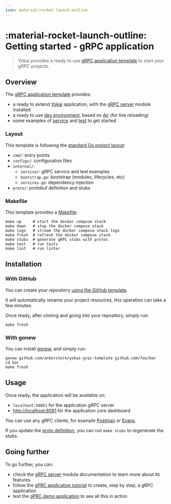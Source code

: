 ```yaml
---
icon: material/rocket-launch-outline
---
```


# :material-rocket-launch-outline: Getting started - gRPC application

> Yokai provides a ready to use [gRPC application template](https://github.com/ankorstore/yokai-grpc-template) to start your gRPC projects.

## Overview

The [gRPC application template](https://github.com/ankorstore/yokai-grpc-template) provides:

- a ready to extend [Yokai](https://github.com/ankorstore/yokai) application, with the [gRPC server](../modules/fxgrpcserver.md) module installed
- a ready to use [dev environment](https://github.com/ankorstore/yokai-grpc-template/blob/main/docker-compose.yaml), based on [Air](https://github.com/cosmtrek/air) (for live reloading)
- some examples of [service](https://github.com/ankorstore/yokai-grpc-template/blob/main/internal/service/example.go) and [test](https://github.com/ankorstore/yokai-grpc-template/blob/main/internal/service/example_test.go) to get started

### Layout

This template is following the [standard Go project layout](https://github.com/golang-standards/project-layout):

- `cmd/`: entry points
- `configs/`: configuration files
- `internal/`:
	- `service/`: gRPC service and test examples
	- `bootstrap.go`: bootstrap (modules, lifecycles, etc)
	- `services.go`: dependency injection
- `proto/`: protobuf definition and stubs

### Makefile

This template provides a [Makefile](https://github.com/ankorstore/yokai-grpc-template/blob/main/Makefile):

```
make up     # start the docker compose stack
make down   # stop the docker compose stack
make logs   # stream the docker compose stack logs
make fresh  # refresh the docker compose stack
make stubs  # generate gRPC stubs with protoc
make test   # run tests
make lint   # run linter
```

## Installation

### With GitHub

You can create your repository [using the GitHub template](https://github.com/new?template_name=yokai-grpc-template&template_owner=ankorstore).

It will automatically rename your project resources, this operation can take a few minutes.

Once ready, after cloning and going into your repository, simply run:

```shell
make fresh
```

### With gonew

You can install [gonew](https://go.dev/blog/gonew), and simply run:

```shell
gonew github.com/ankorstore/yokai-grpc-template github.com/foo/bar
cd bar
make fresh
```

## Usage

Once ready, the application will be available on:

- `localhost:50051` for the application gRPC server
- [http://localhost:8081](http://localhost:8081) for the application core dashboard

You can use any gRPC clients, for example [Postman](https://learning.postman.com/docs/sending-requests/grpc/grpc-request-interface/) or [Evans](https://github.com/ktr0731/evans).

If you update the [proto definition](https://github.com/ankorstore/yokai-grpc-template/blob/main/proto/example.proto), you can run `make stubs` to regenerate the stubs.

## Going further

To go further, you can:

- check the [gRPC server](../modules/fxgrpcserver.md) module documentation to learn more about its features
- follow the [gPRC application tutorial](../tutorials/grpc-application.md) to create, step by step, a gRPC application
- test the [gPRC demo application](../demos/grpc-application.md) to see all this in action
